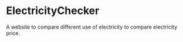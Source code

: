 # ElectricityChecker
A website to compare different use of electricity to compare electricity price.
